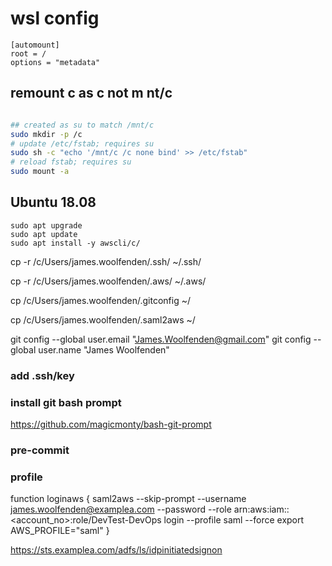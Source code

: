 # wsl config

```config
[automount]
root = /
options = "metadata"
```

## remount c as c not m nt/c

```bash

## created as su to match /mnt/c
sudo mkdir -p /c
# update /etc/fstab; requires su
sudo sh -c "echo '/mnt/c /c none bind' >> /etc/fstab"
# reload fstab; requires su
sudo mount -a
```

## Ubuntu 18.08

```cli
sudo apt upgrade
sudo apt update
sudo apt install -y awscli/c/
```

cp -r /c/Users/james.woolfenden/.ssh/ ~/.ssh/

cp -r /c/Users/james.woolfenden/.aws/ ~/.aws/

cp /c/Users/james.woolfenden/.gitconfig ~/

cp /c/Users/james.woolfenden/.saml2aws ~/

git config --global user.email "James.Woolfenden@gmail.com"
git config --global user.name "James Woolfenden"

### add .ssh/key

### install git bash prompt

<https://github.com/magicmonty/bash-git-prompt>

### pre-commit

### profile

function loginaws {
  saml2aws --skip-prompt --username james.woolfenden@examplea.com --password <password> --role arn:aws:iam::<account_no>:role/DevTest-DevOps login --profile saml --force
export AWS_PROFILE="saml"
}

<https://sts.examplea.com/adfs/ls/idpinitiatedsignon>
